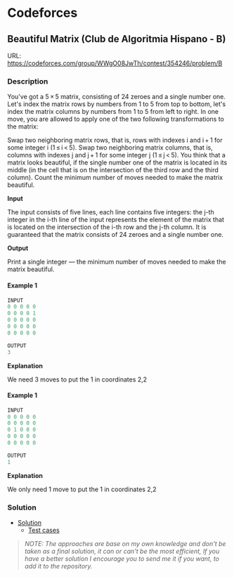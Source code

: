 # Codeforces

## Beautiful Matrix (Club de Algoritmia Hispano - B)
URL: https://codeforces.com/group/WWgO08JwTh/contest/354246/problem/B

### Description

You've got a 5 × 5 matrix, consisting of 24 zeroes and a single number one. Let's index the matrix rows by numbers from 1 to 5 from top to bottom, let's index the matrix columns by numbers from 1 to 5 from left to right. In one move, you are allowed to apply one of the two following transformations to the matrix:

Swap two neighboring matrix rows, that is, rows with indexes i and i + 1 for some integer i (1 ≤ i < 5).
Swap two neighboring matrix columns, that is, columns with indexes j and j + 1 for some integer j (1 ≤ j < 5).
You think that a matrix looks beautiful, if the single number one of the matrix is located in its middle (in the cell that is on the intersection of the third row and the third column). Count the minimum number of moves needed to make the matrix beautiful.

**Input**

The input consists of five lines, each line contains five integers: the j-th integer in the i-th line of the input represents the element of the matrix that is located on the intersection of the i-th row and the j-th column. It is guaranteed that the matrix consists of 24 zeroes and a single number one.

**Output**

Print a single integer — the minimum number of moves needed to make the matrix beautiful.

#### Example 1
```java
INPUT
0 0 0 0 0
0 0 0 0 1
0 0 0 0 0
0 0 0 0 0
0 0 0 0 0

OUTPUT
3
```
**Explanation**

We need 3 moves to put the 1 in coordinates 2,2

#### Example 1
```java
INPUT
0 0 0 0 0
0 0 0 0 0
0 1 0 0 0
0 0 0 0 0
0 0 0 0 0

OUTPUT
1
```
**Explanation**

We only need 1 move to put the 1 in coordinates 2,2

### Solution

* [Solution](Solution.java)
  * [Test cases](../../../../test/java/codeforces/beautifulmatrix/SolutionTest.java)

> *NOTE: The approaches are base on my own knowledge and don't be taken as a final solution, it can or can't be the most efficient, If you have a better solution I encourage you to send me it if you want, to add it to the repository.*  